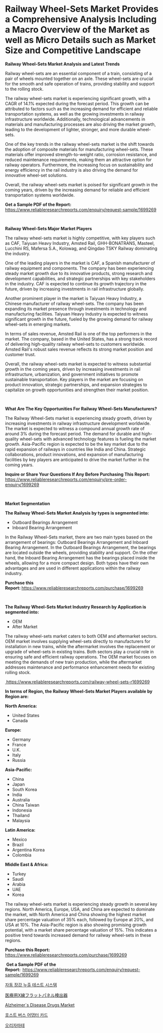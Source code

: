 <p><h1>Railway Wheel-Sets Market Provides a Comprehensive Analysis Including a Macro Overview of the Market as well as Micro Details such as Market Size and Competitive Landscape</h1></p><p><strong>Railway Wheel-Sets Market Analysis and Latest Trends</strong></p>
<p><p>Railway wheel-sets are an essential component of a train, consisting of a pair of wheels mounted together on an axle. These wheel-sets are crucial for the smooth and safe operation of trains, providing stability and support to the rolling stock.</p><p>The railway wheel-sets market is experiencing significant growth, with a CAGR of 14.1% expected during the forecast period. This growth can be attributed to factors such as the increasing demand for efficient and reliable transportation systems, as well as the growing investments in railway infrastructure worldwide. Additionally, technological advancements in materials and manufacturing processes are also driving the market growth, leading to the development of lighter, stronger, and more durable wheel-sets.</p><p>One of the key trends in the railway wheel-sets market is the shift towards the adoption of composite materials for manufacturing wheel-sets. These materials offer improved strength-to-weight ratio, corrosion resistance, and reduced maintenance requirements, making them an attractive option for railway operators. Furthermore, the increasing focus on sustainability and energy efficiency in the rail industry is also driving the demand for innovative wheel-set solutions.</p><p>Overall, the railway wheel-sets market is poised for significant growth in the coming years, driven by the increasing demand for reliable and efficient transportation systems worldwide.</p></p>
<p><strong>Get a Sample PDF of the Report:&nbsp;</strong> <a href="https://www.reliableresearchreports.com/enquiry/request-sample/1699269">https://www.reliableresearchreports.com/enquiry/request-sample/1699269</a></p>
<p>&nbsp;</p>
<p><strong>Railway Wheel-Sets Major Market Players</strong></p>
<p><p>The railway wheel-sets market is highly competitive, with key players such as CAF, Taiyuan Heavy Industry, Amsted Rail, GHH-BONATRANS, Masteel, Lucchini RS, Mafersa S.A., Kolowag, and Qingdao TSKY Railway dominating the industry.</p><p>One of the leading players in the market is CAF, a Spanish manufacturer of railway equipment and components. The company has been experiencing steady market growth due to its innovative products, strong research and development capabilities, and strategic partnerships with key stakeholders in the industry. CAF is expected to continue its growth trajectory in the future, driven by increasing investments in rail infrastructure globally.</p><p>Another prominent player in the market is Taiyuan Heavy Industry, a Chinese manufacturer of railway wheel-sets. The company has been expanding its market presence through investments in technology and manufacturing facilities. Taiyuan Heavy Industry is expected to witness significant growth in the future, fueled by the growing demand for railway wheel-sets in emerging markets.</p><p>In terms of sales revenue, Amsted Rail is one of the top performers in the market. The company, based in the United States, has a strong track record of delivering high-quality railway wheel-sets to customers worldwide. Amsted Rail's robust sales revenue reflects its strong market position and customer trust.</p><p>Overall, the railway wheel-sets market is expected to witness substantial growth in the coming years, driven by increasing investments in rail infrastructure, urbanization, and government initiatives to promote sustainable transportation. Key players in the market are focusing on product innovation, strategic partnerships, and expansion strategies to capitalize on growth opportunities and strengthen their market position.</p></p>
<p>&nbsp;</p>
<p><strong>What Are The Key Opportunities For Railway Wheel-Sets Manufacturers?</strong></p>
<p><p>The Railway Wheel-Sets market is experiencing steady growth, driven by increasing investments in railway infrastructure development worldwide. The market is expected to witness a compound annual growth rate of around 3% during the forecast period. The demand for durable and high-quality wheel-sets with advanced technology features is fueling the market growth. Asia-Pacific region is expected to be the key market due to the rapid expansion of railways in countries like India and China. Strategic collaborations, product innovations, and expansion of manufacturing facilities by key players are anticipated to drive the market further in the coming years.</p></p>
<p><strong>Inquire or Share Your Questions If Any Before Purchasing This Report:</strong> <a href="https://www.reliableresearchreports.com/enquiry/pre-order-enquiry/1699269">https://www.reliableresearchreports.com/enquiry/pre-order-enquiry/1699269</a></p>
<p>&nbsp;</p>
<p><strong>Market Segmentation</strong></p>
<p><strong>The Railway Wheel-Sets Market Analysis by types is segmented into:</strong></p>
<p><ul><li>Outboard Bearings Arrangement</li><li>Inboard Bearing Arrangement</li></ul></p>
<p><p>In the Railway Wheel-Sets market, there are two main types based on the arrangement of bearings: Outboard Bearings Arrangement and Inboard Bearing Arrangement. In the Outboard Bearings Arrangement, the bearings are located outside the wheels, providing stability and support. On the other hand, the Inboard Bearing Arrangement has the bearings placed inside the wheels, allowing for a more compact design. Both types have their own advantages and are used in different applications within the railway industry.</p></p>
<p><strong>Purchase this Report:&nbsp;</strong><a href="https://www.reliableresearchreports.com/purchase/1699269">https://www.reliableresearchreports.com/purchase/1699269</a></p>
<p>&nbsp;</p>
<p><strong>The Railway Wheel-Sets Market Industry Research by Application is segmented into:</strong></p>
<p><ul><li>OEM</li><li>After Market</li></ul></p>
<p><p>The railway wheel-sets market caters to both OEM and aftermarket sectors. OEM market involves supplying wheel-sets directly to manufacturers for installation in new trains, while the aftermarket involves the replacement or upgrade of wheel-sets in existing trains. Both sectors play a crucial role in ensuring safe and efficient railway operations. The OEM market focuses on meeting the demands of new train production, while the aftermarket addresses maintenance and performance enhancement needs for existing rolling stock.</p></p>
<p><a href="https://www.reliableresearchreports.com/railway-wheel-sets-r1699269">&nbsp;https://www.reliableresearchreports.com/railway-wheel-sets-r1699269</a></p>
<p><strong>In terms of Region, the Railway Wheel-Sets Market Players available by Region are:</strong></p>
<p>
    <p> <strong> North America: </strong>
        <ul>
            <li>United States</li>
            <li>Canada</li>
        </ul>
        </p> 
    <p> <strong> Europe: </strong>
        <ul>
            <li>Germany</li>
            <li>France</li>
            <li>U.K.</li>
            <li>Italy</li>
            <li>Russia</li>
        </ul>
        </p> 
    <p> <strong> Asia-Pacific: </strong>
        <ul>
            <li>China</li>
            <li>Japan</li>
            <li>South Korea</li>
            <li>India</li>
            <li>Australia</li>
            <li>China Taiwan</li>
            <li>Indonesia</li>
            <li>Thailand</li>
            <li>Malaysia</li>
        </ul>
        </p> 
    <p> <strong> Latin America: </strong>
        <ul>
            <li>Mexico</li>
            <li>Brazil</li>
            <li>Argentina Korea</li>
            <li>Colombia</li>
        </ul>
        </p> 
    <p> <strong> Middle East & Africa: </strong>
        <ul>
            <li>Turkey</li>
            <li>Saudi</li>
            <li>Arabia</li>
            <li>UAE</li>
            <li>Korea</li>
        </ul>
    </p>
    </p>
<p><p>The railway wheel-sets market is experiencing steady growth in several key regions. North America, Europe, USA, and China are expected to dominate the market, with North America and China showing the highest market share percentage valuation of 35% each, followed by Europe at 20%, and USA at 10%. The Asia-Pacific region is also showing promising growth potential, with a market share percentage valuation of 15%. This indicates a positive trend towards increased demand for railway wheel-sets in these regions.</p></p>
<p><strong>Purchase this Report: </strong><a href="https://www.reliableresearchreports.com/purchase/1699269">https://www.reliableresearchreports.com/purchase/1699269</a></p>
<p>&nbsp;<strong>Get a Sample PDF of the Report:&nbsp;&nbsp;</strong><a href="https://www.reliableresearchreports.com/enquiry/request-sample/1699269">https://www.reliableresearchreports.com/enquiry/request-sample/1699269</a></p>
<p><strong></strong></p>
<p><p><a href="https://medium.com/@joeyjohns20/%EC%9E%90%EB%8F%99-%EA%B8%80%EB%9F%AC%EB%B8%8C-%EB%88%84%EC%B6%9C-%EA%B2%80%EC%82%AC-%EC%8B%9C%EC%8A%A4%ED%85%9C-%EC%8B%9C%EC%9E%A5-%EB%B3%B4%EA%B3%A0%EC%84%9C%EB%8A%94-%EC%9D%B4-%EC%8B%9C%EC%9E%A5%EC%9D%98-%EC%B5%9C%EC%8B%A0-%ED%8A%B8%EB%A0%8C%EB%93%9C%EC%99%80-%EC%84%B1%EC%9E%A5-%EA%B8%B0%ED%9A%8C%EB%A5%BC-%EB%B0%9D%ED%9E%99%EB%8B%88%EB%8B%A4-909aae461696">자동 장갑 누출 테스트 시스템</a></p><p><a href="https://github.com/DudleyFerry/Market-Research-Report-List-1/blob/main/2040879124621.md">医療用X線フラットパネル検出器</a></p><p><a href="https://github.com/Valeridd446677/Market-Research-Report-List-1/blob/main/alzheimers-disease-drugs-market.md">Alzheimer`s Disease Drugs Market</a></p><p><a href="https://github.com/PercyHagernes9778/Market-Research-Report-List-2/blob/main/8378463109074.md">호스트 버스 어댑터 카드</a></p><p><a href="https://medium.com/@josefarice/%EC%98%A4%EB%A6%AC%EC%9E%AC%EB%A7%A4%ED%8A%B8-%EC%8B%9C%EC%9E%A5-%EC%8B%9C%EC%9E%A5-cagr-%EC%8B%9C%EC%9E%A5-%EB%8F%99%ED%96%A5-%EB%B0%8F-%EC%84%B1%EC%9E%A5-%EC%A0%84%EB%9E%B5%EC%97%90-%EB%8C%80%ED%95%9C-%ED%86%B5%EC%B0%B0%EB%A0%A5-c8f0fb6700db">오리자마테</a></p></p>